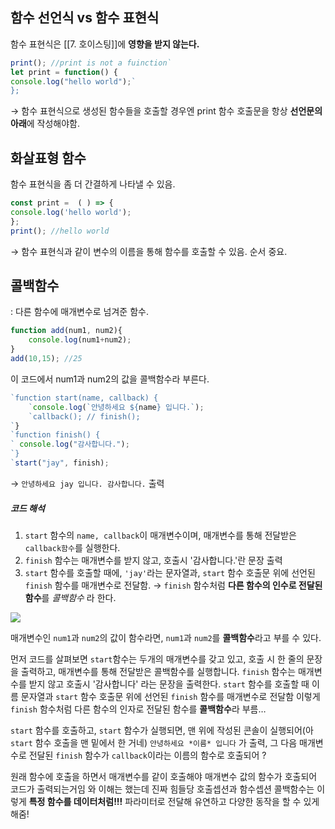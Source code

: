 ## 함수 선언식 vs 함수 표현식

함수 표현식은 [[7. 호이스팅]]에 **영향을 받지 않는다.**
``` javascript
print(); //print is not a fuinction`
let print = function() {
console.log("hello world");`
};
```

→ 함수 표현식으로 생성된 함수들을 호출할 경우엔 print 함수 호출문을 항상 **선언문의 아래**에 작성해야함.

## 화살표형 함수
함수 표현식을 좀 더 간결하게 나타낼 수 있음. 
``` javascript
const print =  ( ) => {
console.log('hello world');
};
print(); //hello world
```
→ 함수 표현식과 같이 변수의 이름을 통해 함수를 호출할 수 있음. 순서 중요.

## 콜백함수
: 다른 함수에 매개변수로 넘겨준 함수.

``` javascript
function add(num1, num2){
    console.log(num1+num2);
}
add(10,15); //25
```

이 코드에서 num1과 num2의 값을 콜백함수라 부른다.
``` javascript
`function start(name, callback) {
    `console.log(`안녕하세요 ${name} 입니다.`);
    `callback(); // finish();
`}
`function finish() {
` console.log("감사합니다.");
`}
`start("jay", finish);
```
→ `안녕하세요 jay 입니다. 감사합니다.`  출력

##### 코드 해석
1. `start` 함수의 `name, callback`이 매개변수이며, 매개변수를 통해 전달받은 `callback함수`를 실행한다.
2. `finish` 함수는 매개변수를 받지 않고, 호출시 '감사합니다.'란 문장 출력
3. `start` 함수를 호출할 때에, `'jay'`라는 문자열과, `start` 함수 호출문 위에 선언된 `finish` 함수를 매개변수로 전달함.
→ `finish` 함수처럼 **다른 함수의 인수로 전달된 함수**를 *콜백함수* 라 한다.

<img src="Pasted image 20230730213159.png">



매개변수인 `num1`과 `num2`의 값이 함수라면, `num1`과 `num2`를 **콜백함수**라고 부를 수 있다.

먼저 코드를 살펴보면 `start`함수는 두개의 매개변수를 갖고 있고, 호출 시 한 줄의 문장을 출력하고, 매개변수를 통해 전달받은 콜백함수를 실행합니다.
`finish` 함수는 매개변수를 받지 않고 호출시 '감사합니다' 라는 문장을 출력한다.
`start` 함수를 호출할 때 이름 문자열과 `start` 함수 호출문 위에 선언된 `finish` 함수를 매개변수로 전달함 
이렇게 `finish` 함수처럼 다른 함수의 인자로 전달된 함수를 **콜백함수**라 부름…

`start` 함수를 호출하고, `start` 함수가 실행되면, 맨 위에 작성된 콘솔이 실행되어(아 `start` 함수 호출을 맨 밑에서 한 거네) `안녕하세요 *이름* 입니다` 가 출력,
그 다음 매개변수로 전달된 `finish` 함수가 `callback`이라는 이름의 함수로 호출되어 
?

원래 함수에 호출을 하면서 매개변수를 같이 호출해야 매개변수 값의 함수가 호출되어 코드가 출력되는거임
와 이해는 했는데 진짜 힘들당 호출셉션과 함수셉션
콜백함수는 이렇게 **특정 함수를 데이터처럼!!!** 파라미터로 전달해 유연하고 다양한 동작을 할 수 있게 해줌!

